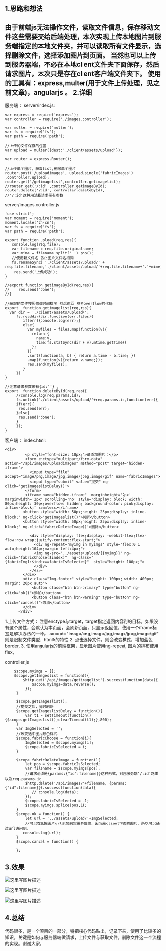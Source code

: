 1.思路和想法
-------
   由于前端js无法操作文件，读取文件信息，保存移动文件这些需要交给后端处理，本次实现上传本地图片到服务端指定的本地文件夹，并可以读取所有文件显示，选择删除文件，选择添加图片到页面。
   当然也可以上传到服务器端，不必在本地client文件夹下面保存，然后请求图片，本次只是存在client客户端文件夹下。
   使用的工具有：express,multer(用于文件上传处理，见之前文章)，angularjs  。
 2.详细
-------
服务端：
server/index.js:

```
var express = require('express');
var controller = require('./images.controller');

var multer = require('multer');
var fs = require('fs');
var path = require('path');

//上传的文件保存的位置
var upload = multer({dest:'./client/assets/upload'});

var router = express.Router();

//上传单个图片，获取list,删除单个图片
router.post('/uploadimages', upload.single('fabricImages') ,controller.upload);
router.get('/getimagelist',controller.getimagelist);
//router.get('/:id' ,controller.getimageById);
router.delete('/:id', controller.deleteById);
//'/:id'这种用法指请求带有参数
```
server/images.controller.js

```
'use strict';
var moment = require('moment');
moment.locale('zh-cn');
var fs = require('fs');
var path = require('path');

export function upload(req,res){
   console.log(req.file);
   var filename = req.file.originalname;
   var mime = filename.split('.').pop();
   //使用新文件名 防止图片文件名相同
   fs.renameSync( './client/assets/upload/' + req.file.filename,'./client/assets/upload/'+req.file.filename+'.'+mime);
    res.send('上传成功');
}

//export function getimageById(req,res){
//    res.send('done');
//}

//获取的文件按照修改时间排序 然后返回 参考overflow的代码
export  function getimagelist(req,res){
  var dir = './client/assets/upload/';
     fs.readdir(dir,function(err,files){
     	if(err){console.log(err);}
        else{
          var myfiles = files.map(function(v){
            return {
              name:v,
              time:fs.statSync(dir + v).mtime.getTime()
            };
          })
          .sort(function(a, b) { return a.time - b.time; })
          .map(function(v){return v.name;});
          res.send(myfiles);
        }
     })
}

//注意请求参数带有{id:''} ,
export  function deleteById(req,res){
     //console.log(req.params.id);
     fs.unlink('./client/assets/upload/'+req.params.id,function(err){
     if(err){
      res.send(err);
     }else{
      res.send('done');
     }
     });
}
```
客户端：
index.html:

```
<div>
         <p style="font-size: 10px;">请添加图片：</p>
         <form enctype="multipart/form-data" action="/api/images/uploadimages" method="post" target="hidden-iframe">
           <input type="file" accept="image/png,image/jpg,image/jpeg,image/gif" name="fabricImages">
           <input type="submit" value="提交" ng-click='getImageslistDelay()'>
         </form>
         <iframe name="hidden-iframe"  marginheight='2px' marginwidth='2px' scrolling='no' style="display: block; width: 80px;height: 30px;overflow: hidden; background-color: pink;display: inline-block;" seamless></iframe>
        <button style="width: 50px;height: 25px;display: inline-block;" ng-click='getImageslist()'>刷新</button>
        <button style="width: 50px;height: 25px;display: inline-block;" ng-click='fabricDeleteImage()'>删除</button>
        
           <div style="display: flex;display: -webkit-flex;flex-flow:row wrap;justify-content:flex-start;">
             <div ng-repeat='myimg in myimgs' style="flex:0 1 auto;height:104px;margin-left:4px;">
             <img ng-src="../assets/upload/{{myimg}}" ng-click="fabricChoose($index)"  ng-class="{fabricImg1:$index==fabricIsSelected}"  style="height: 100px;">
             </div>
           </div>
        </div>
        <div class="Img-footer" style="height: 100px; width: 400px; margin: 20px auto">
            <button class="btn btn-primary" type="button" ng-click="ok()">添加</button>
            <button class="btn btn-warning" type="button" ng-click="cancel()">取消</button>
        </div>
      </div>
```
1.上传文件方式：
 注意enctype与target，target指定返回内容到的目标，如果没有这个属性，会默认为本页面，会刷新页面，只显示返回值，使用一个iframe标签是解决办法的一种。
 accept="image/png,image/jpg,image/jpeg,image/gif" 则是限制文件类型，html5的特性
2. 点击选择文件，则会改变样式，增加蓝色border,
3. 使用angularjs的前端框架，显示图片使用ng-repeat, 图片的排布使用flex，

controller.js

```
    $scope.myimgs = [];            
    $scope.getImageslist = function(){
        $http.get('/api/images/getimagelist').success(function(data){
            $scope.myimgs=data.reverse();
         });
     }

     $scope.getImageslist();
     //提交之后，延时刷新
     $scope.getImageslistDelay = function(){
         var t1 = setTimeout(function(){$scope.getImageslist();clearTimeout(t1);},800);
     }
     var ImgSelected = '';
     //改变选中图片颜色样式
     $scope.fabricChoose = function(i){
         ImgSelected = $scope.myimgs[i];
         $scope.fabricIsSelected = i;
     }
  
     $scope.fabricDeleteImage = function(){
         let pos = $scope.fabricIsSelected;
         var filename = $scope.myimgs[pos];
         //请求必须是{params:{"id":filename}}这种形式，对应服务端‘/:id’路由以及req.params.id
         $http.delete('/api/images/'+filename, {params:{"id":filename}}).success(function(data){
            // console.log(data);
         });
         $scope.fabricIsSelected = -1;
         $scope.myimgs.splice(pos,1);
     }
     $scope.ok = function() {     
         let url = '../assets/upload/'+ImgSelected;
         //可以在此把图片url添加到需要的位置，因为是client下面的图片，所以可以通过url访问到。
        console.log(url);
     }
     $scope.cancel = function() {
 
     };
```

3.效果
-------
![这里写图片描述](http://img.blog.csdn.net/20170801111933191?watermark/2/text/aHR0cDovL2Jsb2cuY3Nkbi5uZXQvTWFjaV95ZXJh/font/5a6L5L2T/fontsize/400/fill/I0JBQkFCMA==/dissolve/70/gravity/SouthEast)

![这里写图片描述](http://img.blog.csdn.net/20170801112040428?watermark/2/text/aHR0cDovL2Jsb2cuY3Nkbi5uZXQvTWFjaV95ZXJh/font/5a6L5L2T/fontsize/400/fill/I0JBQkFCMA==/dissolve/70/gravity/SouthEast)

![这里写图片描述](http://img.blog.csdn.net/20170801111948553?watermark/2/text/aHR0cDovL2Jsb2cuY3Nkbi5uZXQvTWFjaV95ZXJh/font/5a6L5L2T/fontsize/400/fill/I0JBQkFCMA==/dissolve/70/gravity/SouthEast)

4.总结
-------
代码很多，是一个项目的一部分，特把核心代码贴出，记录下来，使用了比较多的知识，关键是如何与服务器端做请求，上传文件与获取文件，删除文件这一个流程的实现。谢谢大家。